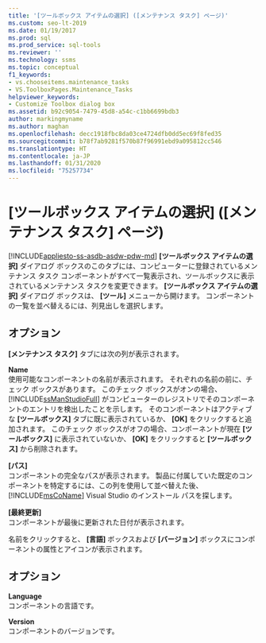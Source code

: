```yaml
---
title: '[ツールボックス アイテムの選択] ([メンテナンス タスク] ページ)'
ms.custom: seo-lt-2019
ms.date: 01/19/2017
ms.prod: sql
ms.prod_service: sql-tools
ms.reviewer: ''
ms.technology: ssms
ms.topic: conceptual
f1_keywords:
- vs.chooseitems.maintenance_tasks
- VS.ToolboxPages.Maintenance_Tasks
helpviewer_keywords:
- Customize Toolbox dialog box
ms.assetid: b92c9054-7479-45d8-a54c-c1bb6699bdb3
author: markingmyname
ms.author: maghan
ms.openlocfilehash: decc1918fbc8da03ce4724dfb0dd5ec69f8fed35
ms.sourcegitcommit: b78f7ab9281f570b87f96991ebd9a095812cc546
ms.translationtype: HT
ms.contentlocale: ja-JP
ms.lasthandoff: 01/31/2020
ms.locfileid: "75257734"
---
```

# <a name="choose-toolbox-items-maintenance-tasks-page"></a>[ツールボックス アイテムの選択] ([メンテナンス タスク] ページ)
[!INCLUDE[appliesto-ss-asdb-asdw-pdw-md](../../includes/appliesto-ss-asdb-asdw-pdw-md.md)]
**[ツールボックス アイテムの選択]** ダイアログ ボックスのこのタブには、コンピューターに登録されているメンテナンス タスク コンポーネントがすべて一覧表示され、ツールボックスに表示されているメンテナンス タスクを変更できます。 **[ツールボックス アイテムの選択]** ダイアログ ボックスは、 **[ツール]** メニューから開けます。 コンポーネントの一覧を並べ替えるには、列見出しを選択します。  
  
## <a name="options"></a>オプション  
**[メンテナンス タスク]** タブには次の列が表示されます。  
  
**Name**  
使用可能なコンポーネントの名前が表示されます。 それぞれの名前の前に、チェック ボックスがあります。 このチェック ボックスがオンの場合、 [!INCLUDE[ssManStudioFull](../../includes/ssmanstudiofull-md.md)] がコンピューターのレジストリでそのコンポーネントのエントリを検出したことを示します。 そのコンポーネントはアクティブな **[ツールボックス]** タブに既に表示されているか、 **[OK]** をクリックすると追加されます。 このチェック ボックスがオフの場合、コンポーネントが現在 **[ツールボックス]** に表示されていないか、 **[OK]** をクリックすると **[ツールボックス]** から削除されます。  
  
**[パス]**  
コンポーネントの完全なパスが表示されます。 製品に付属していた既定のコンポーネントを特定するには、この列を使用して並べ替えた後、 [!INCLUDE[msCoName](../../includes/msconame_md.md)] Visual Studio のインストール パスを探します。  
  
**[最終更新]**  
コンポーネントが最後に更新された日付が表示されます。  
  
名前をクリックすると、 **[言語]** ボックスおよび **[バージョン]** ボックスにコンポーネントの属性とアイコンが表示されます。  
  
## <a name="options"></a>オプション  
**Language**  
コンポーネントの言語です。  
  
**Version**  
コンポーネントのバージョンです。  
  
